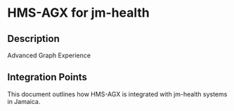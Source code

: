 # HMS-AGX for jm-health

## Description

Advanced Graph Experience

## Integration Points

This document outlines how HMS-AGX is integrated with jm-health systems in Jamaica.
